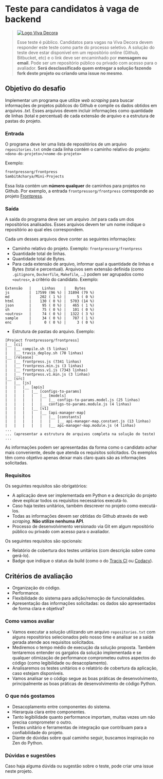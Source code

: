 # Teste para candidatos à vaga de backend

> [![Logo Viva Decora](https://cdn.rawgit.com/vivadecora/backend-teste/master/vivadecora-logo.png)](https://www.vivadecora.com.br)
>
> Esse teste é público. Candidatos para vagas na Viva Decora devem responder este teste como parte do processo seletivo. A solução do teste deve estar disponível em um repositório online (Github, Bitbucket, etc) e o link deve ser encaminhado por **mensagem ou email**. Pode ser um repositório público ou privado com acesso para o avaliador. **Será desclassificado quem entregar a solução fazendo fork deste projeto ou criando uma issue no mesmo**.

## Objetivo do desafio
Implementar um programa que utilize *web scraping* para buscar informações de projetos públicos do Github e compile os dados obtidos em arquivos *.txt*. Esses arquivos devem incluir informações como quantidade de linhas (total e percentual) de cada extensão de arquivo e a estrutura de pastas do projeto.

### Entrada
O programa deve ler uma lista de repositórios de um arquivo `repositories.txt` onde cada linha contém o caminho relativo do projeto: `<dono-do-projeto>/<nome-do-projeto>`

Exemplo:
```txt
frontpressorg/frontpress
SambitAcharya/Mini-Projects
```

Essa lista contém um **número qualquer** de caminhos para projetos no Github. Por exemplo, a entrada `frontpressorg/frontpress` corresponde ao projeto [Frontpress](https://github.com/frontpressorg/frontpress).

### Saída
A saída do programa deve ser um arquivo *.txt* para cada um dos repositórios analisados. Esses arquivos devem ter um nome indique o repositório ao qual eles correspondem. 

Cada um desses arquivos deve conter as seguintes informações:
- Caminho relativo do projeto. Exemplo: `frontpressorg/frontpress`
- Quantidade total de linhas.
- Quantidade total de Bytes.
- Para cada extensão de arquivo, informar qual a quantidade de linhas e Bytes (total e percentual). Arquivos sem extensão definida (como `.gitignore`, `Dockerfile`, `Makefile`, ...) podem ser agrupados como `<outros>`, a critério do candidato. Exemplo:
```
Extensão   |     Linhas    |    Bytes
js         |  17599 (96 %) | 31894 (79 %)
md         |    202 ( 1 %) |     5 ( 0 %)
html       |    130 ( 0 %) |  5703 (14 %)
json       |     95 ( 0 %) |   465 ( 1 %)
sh         |     75 ( 0 %) |   101 ( 0 %)
<outros>   |     74 ( 0 %) |  1322 ( 3 %)
sample     |     34 ( 0 %) |   787 ( 1 %)
enc        |      0 ( 0 %) |     3 ( 0 %)
``` 

- Estrutura de pastas do arquivo. Exemplo:
```
[Project frontpressorg/frontpress]
|__ [ci]
|   |__ compile.sh (5 linhas)
|   |__ travis_deploy.sh (70 linhas)
|__ [release]
|   |__ frontpress.js (7341 linhas)
|   |__ frontpress.min.js (3 linhas)
|   |__ frontpress.v1.js (7343 linhas)
|   |__ frontpress.v1.min.js (3 linhas)
|__ [src]
|   |__ [js]
|   |   |__ [apis]
|   |   |   |__ [configs-to-params]
|   |   |   |   |__ [models]
|   |   |   |   |   |__ configs-to-params.model.js (25 linhas)
|   |   |   |   |__ configs-to-params.module.js (4 linhas)
|   |   |   |__ [v1]
|   |   |   |   |__ [api-manager-map]
|   |   |   |   |   |__ [constants]
|   |   |   |   |   |   |__ api-manager-map.constant.js (13 linhas)
|   |   |   |   |   |__ api-manager-map.module.js (4 linhas)
...
... (apresentar a estrutura de arquivos completa na solução do teste)
...
```

As informações podem ser apresentadas da forma como o candidato achar mais conveniente, desde que atenda os requisitos solicitados. Os exemplos têm como objetivo apenas deixar mais claro quais são as informações solicitadas. 

### Requisitos

Os seguintes requisitos são obrigatórios:
- A aplicação deve ser implementada em Python e a descrição do projeto deve explicar todos os requisitos necessários executá-lo.
- Caso haja testes unitários, também descrever no projeto como executá-los. 
- Todas as informações devem ser obtidas do Github através de *web scraping*. **Não utilize nenhuma API**.
- Processo de desenvolvimento versionado via Git em algum repositório público ou privado com acesso para o avaliador.

Os seguintes requisitos são opcionais:
- Relatório de cobertura dos testes unitários (com descrição sobre como gerá-lo).
- Badge que indique o status da build (como o do [Tracis CI](https://docs.travis-ci.com/user/status-images/) ou [Codacy](https://support.codacy.com/hc/en-us/articles/212799365-Badges)).


## Critérios de avaliação
- Organização do código.
- Performance.
- Flexibilidade do sistema para adição/remoção de funcionalidades.
- Apresentação das informações solicitadas: os dados são apresentados de forma clara e objetiva? 

### Como vamos avaliar
- Vamos executar a solução utilizando um arquivo `repositories.txt` com alguns repositórios selecionados pelo nosso time e analisar se a saída gerada atende aos requisitos solicitados.
- Mediremos o tempo médio de execução da solução proposta. Também tentaremos entender os gargalos da solução implementada e se qualquer otimização de performance comprometeu outros aspectos do código (como legibilidade ou desacoplamento).
- Analisaremos os testes unitários e o relatório de cobertura da aplicação, caso estejam disponíveis.
- Vamos analisar se o código segue as boas práticas de desenvolvimento, principalmente as boas práticas de desenvolvimento de código Python.

### O que nós gostamos
- Desacoplamento entre componentes do sistema.
- Hierarquia clara entre componentes.
- Tanto legibilidade quanto performance importam, muitas vezes um não precisa comprometer o outro.
- Testes unitário e ferramentas de integração que contribuam para a confiabilidade do projeto.
- Diante de dúvidas sobre qual caminho seguir, buscamos inspiração no Zen do Python.

### Dúvidas e sugestões
Caso haja alguma dúvida ou sugestão sobre o teste, pode criar uma issue neste projeto.
